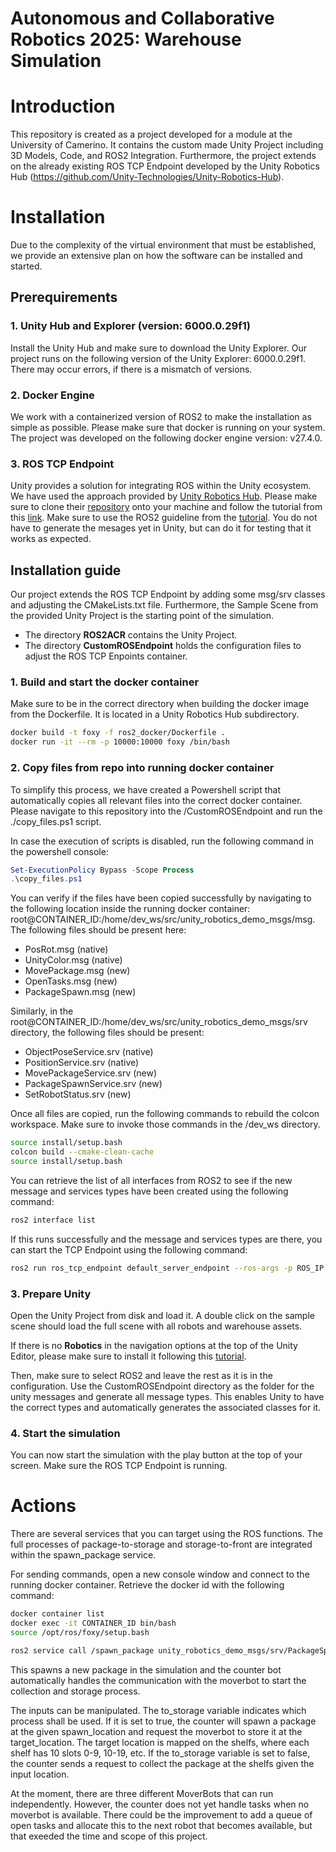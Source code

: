 # Autonomous and Collaborative Robotics 2025: Warehouse Simulation

# Introduction

This repository is created as a project developed for a module at the University of Camerino. It contains the custom made Unity Project including 3D Models, Code, and ROS2 Integration. Furthermore, the project extends on the already existing ROS TCP Endpoint developed by the Unity Robotics Hub (https://github.com/Unity-Technologies/Unity-Robotics-Hub). 

# Installation

Due to the complexity of the virtual environment that must be established, we provide an extensive plan on how the software can be installed and started.

## Prerequirements

### 1. Unity Hub and Explorer (version: 6000.0.29f1)
Install the Unity Hub and make sure to download the Unity Explorer. Our project runs on the following version of the Unity Explorer: 6000.0.29f1. There may occur errors, if there is a mismatch of versions.

### 2. Docker Engine 
We work with a containerized version of ROS2 to make the installation as simple as possible. Please make sure that docker is running on your system. The project was developed on the following docker engine version: v27.4.0.

### 3. ROS TCP Endpoint
Unity provides a solution for integrating ROS within the Unity ecosystem. We have used the approach provided by [Unity Robotics Hub](https://github.com/Unity-Technologies/Unity-Robotics-Hub). Please make sure to clone their [repository](https://github.com/Unity-Technologies/Unity-Robotics-Hub) onto your machine and follow the tutorial from this [link](https://github.com/Unity-Technologies/Unity-Robotics-Hub/tree/main/tutorials/ros_unity_integration). Make sure to use the ROS2 guideline from the [tutorial](https://github.com/Unity-Technologies/Unity-Robotics-Hub/blob/main/tutorials/ros_unity_integration/setup.md). You do not have to generate the mesages yet in Unity, but can do it for testing that it works as expected.

## Installation guide

Our project extends the ROS TCP Endpoint by adding some msg/srv classes and adjusting the CMakeLists.txt file. Furthermore, the Sample Scene from the provided Unity Project is the starting point of the simulation.

- The directory **ROS2ACR** contains the Unity Project.
- The directory **CustomROSEndpoint** holds the configuration files to adjust the ROS TCP Enpoints container.

### 1. Build and start the docker container
Make sure to be in the correct directory when building the docker image from the Dockerfile. It is located in a Unity Robotics Hub subdirectory. 

```bash
docker build -t foxy -f ros2_docker/Dockerfile .
docker run -it --rm -p 10000:10000 foxy /bin/bash
```

### 2. Copy files from repo into running docker container
To simplify this process, we have created a Powershell script that automatically copies all relevant files into the correct docker container. Please navigate to this repository into the /CustomROSEndpoint and run the ./copy_files.ps1 script. 

In case the execution of scripts is disabled, run the following command in the powershell console:
```powershell
Set-ExecutionPolicy Bypass -Scope Process
.\copy_files.ps1
```

You can verify if the files have been copied successfully by navigating to the following location inside the running docker container: root@CONTAINER_ID:/home/dev_ws/src/unity_robotics_demo_msgs/msg. The following files should be present here:

- PosRot.msg (native)
- UnityColor.msg (native)
- MovePackage.msg (new)
- OpenTasks.msg (new)
- PackageSpawn.msg (new)

Similarly, in the root@CONTAINER_ID:/home/dev_ws/src/unity_robotics_demo_msgs/srv directory, the following files should be present:

- ObjectPoseService.srv (native)
- PositionService.srv (native)
- MovePackageService.srv (new)
- PackageSpawnService.srv (new)
- SetRobotStatus.srv (new)

Once all files are copied, run the following commands to rebuild the colcon workspace. Make sure to invoke those commands in the /dev_ws directory. 

```bash
source install/setup.bash
colcon build --cmake-clean-cache
source install/setup.bash
```

You can retrieve the list of all interfaces from ROS2 to see if the new message and services types have been created using the following command:

```bash
ros2 interface list
```

If this runs successfully and the message and services types are there, you can start the TCP Endpoint using the following command:

```bash
ros2 run ros_tcp_endpoint default_server_endpoint --ros-args -p ROS_IP:=0.0.0.0
```

### 3. Prepare Unity

Open the Unity Project from disk and load it. A double click on the sample scene should load the full scene with all robots and warehouse assets. 

If there is no **Robotics** in the navigation options at the top of the Unity Editor, please make sure to install it following this [tutorial](https://github.com/Unity-Technologies/Unity-Robotics-Hub/blob/main/tutorials/quick_setup.md).

Then, make sure to select ROS2 and leave the rest as it is in the configuration. Use the CustomROSEndpoint directory as the folder for the unity messages and generate all message types. This enables Unity to have the correct types and automatically generates the associated classes for it.

### 4. Start the simulation

You can now start the simulation with the play button at the top of your screen. Make sure the ROS TCP Endpoint is running. 

# Actions

There are several services that you can target using the ROS functions. The full processes of package-to-storage and storage-to-front are integrated within the spawn_package service.

For sending commands, open a new console window and connect to the running docker container. Retrieve the docker id with the following command:

```bash
docker container list
docker exec -it CONTAINER_ID bin/bash
source /opt/ros/foxy/setup.bash

ros2 service call /spawn_package unity_robotics_demo_msgs/srv/PackageSpawnService "{input: {package_id: 0, spawn_location: 0, target_location: 9, to_storage: true}}"
```

This spawns a new package in the simulation and the counter bot automatically handles the communication with the moverbot to start the collection and storage process.

The inputs can be manipulated. The to_storage variable indicates which process shall be used. If it is set to true, the counter will spawn a package at the given spawn_location and request the moverbot to store it at the target_location. The target location is mapped on the shelfs, where each shelf has 10 slots 0-9, 10-19, etc. If the to_storage variable is set to false, the counter sends a request to collect the package at the shelfs given the input location. 

At the moment, there are three different MoverBots that can run independently. However, the counter does not yet handle tasks when no moverbot is available. There could be the improvement to add a queue of open tasks and allocate this to the next robot that becomes available, but that exeeded the time and scope of this project.

